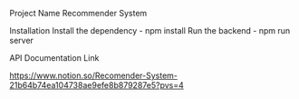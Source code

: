 Project Name
Recommender System

Installation
Install the dependency - npm install
Run the backend - npm run server

API Documentation Link

https://www.notion.so/Recomender-System-21b64b74ea104738ae9efe8b879287e5?pvs=4
